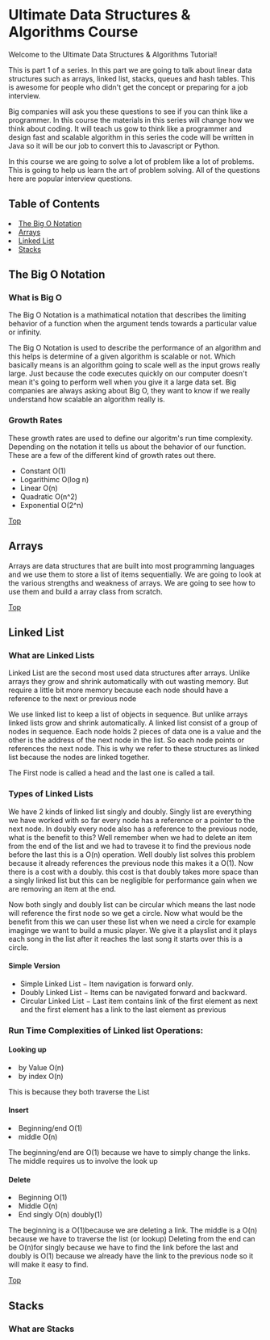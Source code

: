 <h1 id=home>Ultimate Data Structures & Algorithms Course</h1>
<p>Welcome to the Ultimate Data Structures & Algorithms Tutorial!</p>

<p>This is part 1 of a series. In this part we are going to talk about linear data structures such as arrays, linked list, stacks, queues and hash tables. This is awesome for people who didn't get the concept or preparing for a job interview.</p>

<p>Big companies will ask you these questions to see if you can think like a programmer. In this course the materials in this series will change how we think about coding. It will teach us gow to think like a programmer and design fast and scalable algorithm in this series the code will be written in Java so it will be our job to convert this to Javascript or Python. </p>

<p>In this course we are going to solve a lot of problem like a lot of problems. This is going to help us learn the art of problem solving. All of the questions here are popular interview questions. </p>

<h2>Table of Contents</h2>
<li><a href='#section1'>The Big O Notation</a></li>
<li><a href='#section2'>Arrays</a></li>
<li><a href='#section3'>Linked List</a></li>
<li><a href='#section4'>Stacks</a></li>

<h2 id=section1>The Big O Notation</h2>

<h3>What is Big O</h3>

<p>The Big O Notation is a mathimatical notation that describes the limiting behavior of a function when the argument tends towards a particular value or infinity.</p>

<p>The Big O Notation is used to describe the performance of an algorithm and this helps is determine of a given algorithm is scalable or not. Which basically means is an algorithm going to scale well as the input grows really large. Just because the code executes quickly on our computer doesn't mean it's going to perform well when you give it a large data set. Big companies are always asking about Big O, they want to know if we really understand how scalable an algorithm really is.</p>

<h3>Growth Rates</h3>

<p>These growth rates are used to define our algoritm's run time complexity. Depending on the notation it tells us about the behavior of our function. These are a few of the different kind of growth rates out there.</p>

<ul>
    <li>Constant O(1)</li>
    <li>Logarithimc O(log n)</li>
    <li>Linear O(n)</li>
    <li>Quadratic O(n^2)</li>
    <li>Exponential O(2^n)</li>
</ul>

<a href="#home">Top</a>

<h2 id=section2>Arrays</h2>

<p>Arrays are data structures that are built into most programming languages and we use them to store a list of items sequentially. We are going to look at the various strengths and weakness of arrays. We are going to see how to use them and build a array class from scratch. </p>

<a href="#home">Top</a>

<h2 id=section3>Linked List</h2>

<h3>What are Linked Lists</h3>

<p>Linked List are the second most used data structures after arrays. Unlike arrays they grow and shrink automatically with out wasting memory. But require a little bit more memory because each node should have a reference to the next or previous node </p>

<p>We use linked list to keep a list of objects in sequence. But unlike arrays linked lists grow and shrink automatically. A linked list consist of a group of nodes in sequence. Each node holds 2 pieces of data one is a value and the other is the address of the next node in the list. So each node points or references the next node. This is why we refer to these structures as linked list because the nodes are linked together.</p>

<p>The First node is called a head and the last one is called a tail.</p>

<h3>Types of Linked Lists</h3>

<p>We have 2 kinds of linked list singly and doubly. Singly list are everything we have worked with so far every node has a reference or a pointer to the next node. In doubly every node also has a reference to the previous node, what is the benefit to this? Well remember when we had to delete an item from the end of the list and we had to travese it to find the previous node before the last this is a O(n) operation. Well doubly list solves this problem because it already references the previous node this makes it a O(1). Now there is a cost with a doubly. this cost is that doubly takes more space than a singly linked list but this can be negligible for performance gain when we are removing an item at the end.</p>

<p> Now both singly and doubly list can be circular which means the last node will reference the first node so we get a circle. Now what would be the benefit from this we can user these list when we need a circle for example imaginge we want to build a music player. We give it a playslist and it plays each song in the list after it reaches the last song it starts over this is a circle.</p>

<h4>Simple Version</h4>
<ul>
    <li>Simple Linked List − Item navigation is forward only.</li>
    <li>Doubly Linked List − Items can be navigated forward and backward.</li>
    <li>Circular Linked List − Last item contains link of the first element as next and the first element has a link to the last element as previous</li>
</ul>

<h3>Run Time Complexities of Linked list Operations:</h3>

<h4>Looking up</h4>

<li>by Value O(n)</li>
<li>by index O(n)</li>

<p>This is because they both traverse the List</p>

<h4>Insert</h4>

<li>Beginning/end O(1)</li>
<li>middle O(n)</li>

<p>The beginning/end are O(1) because we have to simply change the links. The middle requires us to involve the look up </p>

<h4>Delete</h4>

<li>Beginning O(1)</li>
<li>Middle O(n)</li>

<li>End singly O(n) doubly(1)</li>

<p>The beginning is a O(1)because we are deleting a link. The middle is a O(n) because we have to traverse the list (or lookup) Deleting from the end can be O(n)for singly because we have to find the link before the last and doubly is O(1) because we already have the link to the previous node so it will make it easy to find.</p>

<a href="#home">Top</a>

<h2 id=section4>Stacks</h2>

<h3>What are Stacks</h3>